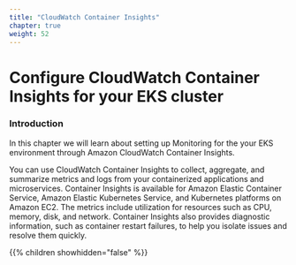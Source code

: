 ```yaml
---
title: "CloudWatch Container Insights"
chapter: true
weight: 52
---
```


# Configure CloudWatch Container Insights for your EKS cluster

### Introduction

In this chapter we will learn about setting up Monitoring for the your EKS environment through Amazon CloudWatch Container Insights.

You can use CloudWatch Container Insights to collect, aggregate, and summarize metrics and logs from your containerized applications and microservices. Container Insights is available for Amazon Elastic Container Service, Amazon Elastic Kubernetes Service, and Kubernetes platforms on Amazon EC2. The metrics include utilization for resources such as CPU, memory, disk, and network. Container Insights also provides diagnostic information, such as container restart failures, to help you isolate issues and resolve them quickly.

{{% children showhidden="false" %}}